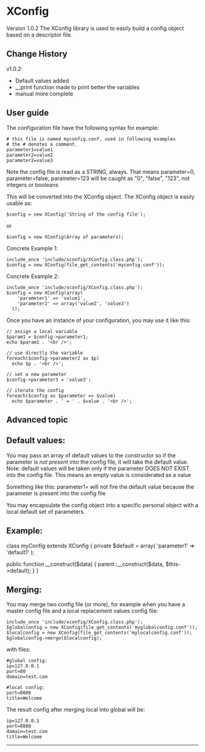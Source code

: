 XConfig
=======

Version 1.0.2
The XConfig library is used to easily build a config object based on a descriptor file.

Change History
--------------

v1.0.2:
- Default values added
- __print function made to print better the variables
- manual more complete


User guide
----------

The configuration file have the following syntax for example:

```
# this file is named myconfig.conf, used in following examples
# the # denotes a comment.
parameter1=value1
parameter2=value2
parameter2=value3
```

Note the config file is read as a STRING, always.
That means parameter=0, parameter=false, parameter=123
will be caught as "0", "false", "123", not integers or booleans

This will be converted into the XConfig object.
The XConfig object is easily usable as:
```
$config = new XConfig('String of the config file');
```
or
```
$config = new XConfig(Array of parameters);
```
Concrete Example 1:
```
include_once 'include/xconfig/XConfig.class.php');
$config = new XConfig(file_get_contents('myconfig.conf'));
```
Concrete Example 2:
```
include_once 'include/xconfig/XConfig.class.php');
$config = new XConfig(array(
    'parameter1' => 'value1',
    'parameter2' => array('value2', 'value3')
  ));
```
Once you have an instance of your configuration, you may use it like this:
```
// assign a local variable
$param1 = $config->parameter1;
echo $param1 . '<br />';

// use directly the variable
foreach($config->parameter2 as $p)
  echo $p . '<br />';

// set a new parameter
$config->parameter3 = 'value3';

// iterate the config
foreach($config as $parameter => $value)
  echo $parameter . ' = ' . $value . '<br />';
```  

Advanced topic
--------------

Default values:
---------------

You may pass an array of default values to the constructor so if the parameter is *not present* into the config file, it will take the default value.
Note: default values will be taken only if the parameter DOES NOT EXIST into the config file. This means an empty value is considerated as a value

Something like this:
parameter1=
will not fire the default value because the parameter is present into the config file

You may encapsulate the config object into a specific personal object with a local default set of parameters. 

Example:
--------

class myConfig extends XConfig
{
  private $default = array(
    'parameter1' => 'default1'
  );
  
  public function __construct($data)
  {
    parent::__construct($data, $this->default);
  }
}

Merging:
--------

You may merge two config file (or more), for example when you have a master config file and a local replacement values config file:
```
include_once 'include/xconfig/XConfig.class.php');
$globalconfig = new XConfig(file_get_contents('myglobalconfig.conf'));
$localconfig = new XConfig(file_get_contents('mylocalconfig.conf'));
$globalconfig->merge($localconfig);
```
with files:
```
#global config:
ip=127.0.0.1
port=80
domain=test.com
```
```
#local config:
port=8080
title=Welcome
```

The result config after merging local into global will be:
```
ip=127.0.0.1
port=8080
domain=test.com
title=Welcome
```

---

